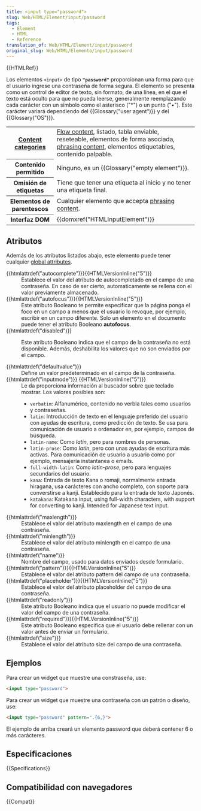 ```yaml
---
title: <input type="password">
slug: Web/HTML/Element/input/password
tags:
  - Element
  - HTML
  - Reference
translation_of: Web/HTML/Element/input/password
original_slug: Web/HTML/Elemento/input/password
---
```

{{HTMLRef}}

Los elementos `<input>` de tipo **`"password"`** proporcionan una forma para que el usuario ingrese una contraseña de forma segura. El elemento se presenta como un control de editor de texto, sin formato, de una línea, en el que el texto está oculto para que no pueda leerse, generalmente reemplazando cada carácter con un símbolo como el asterisco ("\*") o un punto ("•"). Este carácter variará dependiendo del {{Glossary("user agent")}} y del {{Glossary("OS")}}.

<table class="properties">
  <tbody>
    <tr>
      <th scope="row">
        <a href="/en-US/docs/HTML/Content_categories">Content categories</a>
      </th>
      <td>
        <a href="/en-US/docs/HTML/Content_categories#Flow_content"
          >Flow content</a
        >, listado, tabla enviable, reseteable, elementos de forma asociada,
        <a href="/en-US/docs/HTML/Content_categories#Phrasing_content"
          >phrasing content</a
        >, elementos etiquetables, contenido palpable.
      </td>
    </tr>
    <tr>
      <th scope="row">Contenido permitido</th>
      <td>Ninguno, es un {{Glossary("empty element")}}.</td>
    </tr>
    <tr>
      <th scope="row">Omisión de etiquetas</th>
      <td>
        Tiene que tener una etiqueta al inicio y no tener una etiqueta final.
      </td>
    </tr>
    <tr>
      <th scope="row">Elementos de parentescos</th>
      <td>
        Cualquier elemento que accepta
        <a href="/en-US/docs/HTML/Content_categories#Phrasing_content"
          >phrasing content</a
        >.
      </td>
    </tr>
    <tr>
      <th scope="row">Interfaz DOM</th>
      <td>{{domxref("HTMLInputElement")}}</td>
    </tr>
  </tbody>
</table>

## Atributos

Además de los atributos listados abajo, este elemento puede tener cualquier [global attributes](/es/docs/HTML/Global_attributes).

<dl><dt>{{htmlattrdef("autocomplete")}}{{HTMLVersionInline("5")}}</dt><dd>Establece el valor del atributo de autocompletado en el campo de una contraseña. En caso de ser cierto, automaticamente se rellena con el valor previamente almacenado.</dd><dt>{{htmlattrdef("autofocus")}}{{HTMLVersionInline("5")}}</dt><dd>Este atributo Booleano te permite especificar que la página ponga el foco en un campo a menos que el usuario lo revoque, por ejemplo, escribir en un campo diferente. Solo un elemento en el documento puede tener el atributo Booleano <strong>autofocus</strong>.</dd><dt>{{htmlattrdef("disabled")}}</dt><dd><p>Este atributo Booleano indica que el campo de la contraseña no está disponible. Además, deshabilita los valores que no son enviados por el campo.</p></dd><dt>{{htmlattrdef("defaultvalue")}}</dt><dd>Define un valor predeterminado en el campo de la contraseña.</dd><dt>{{htmlattrdef("inputmode")}} {{HTMLVersionInline("5")}}</dt><dd>Le da proporciona información al buscador sobre que teclado mostrar. Los valores posibles son:<ul><li><code>verbatim</code>: Alfanumérico, contenido no verbla tales como usuarios y contraseñas.</li><li><code>latin</code>: Introducción de texto en el lenguaje preferido del usuario con ayudas de escritura, como predicción de texto. Se usa para comunicación de usuario a ordenador en, por ejemplo, campos de búsqueda.</li><li><code>latin-name</code>: Como <em>latin</em>, pero para nombres de personas.</li><li><code>latin-prose</code>: Como <em>latin</em>, pero con unas ayudas de escritura más activas. Para comunicación de usuario a usuario como por ejemplo, mensajería instantanea o emails.</li><li><code>full-width-latin</code>: Como <em>latin-prose</em>, pero para lenguajes secundarios del usuario.</li><li><code>kana</code>: Entrada de texto Kana o romaji, normalmente entrada hiragana, usa carácteres con ancho completo, con soporte para converstirse a kanji. Establecido para la entrada de texto Japonés.</li><li><code>katakana</code>: Katakana input, using full-width characters, with support for converting to kanji. Intended for Japanese text input.</li></ul></dd><dt>{{htmlattrdef("maxlength")}}</dt><dd>Establece el valor del atributo maxlength en el campo de una contraseña.</dd><dt>{{htmlattrdef("minlength")}}</dt><dd>Establece el valor del atributo minlength en el campo de una contraseña.</dd><dt>{{htmlattrdef("name")}}</dt><dd>Nombre del campo, usado para datos enviados desde formulario.</dd><dt>{{htmlattrdef("pattern")}}{{HTMLVersionInline("5")}}</dt><dd>Establece el valor del atributo pattern del campo de una contraseña.</dd><dt>{{htmlattrdef("placeholder")}}{{HTMLVersionInline("5")}}</dt><dd>Establece el valor del atributo placeholder del campo de una contraseña.</dd><dt>{{htmlattrdef("readonly")}}</dt><dd>Este atributo Booleano indica que el usuario no puede modificar el valor del campo de una contraseña.</dd><dt>{{htmlattrdef("required")}}{{HTMLVersionInline("5")}}</dt><dd>Este atributo Booleano especifica que el usuario debe rellenar con un valor antes de enviar un formulario.</dd><dt>{{htmlattrdef("size")}}</dt><dd>Establece el valor del atributo size del campo de una contraseña.</dd><dt></dt></dl>

## Ejemplos

Para crear un widget que muestre una constraseña, use:

```html
<input type="password">
```

Para crear un widget que muestre una contraseña con un patrón o diseño, use:

```html
<input type="password" pattern=".{6,}">
```

El ejemplo de arriba creará un elemento password que deberá contener 6 o más carácteres.

## Especificaciones

{{Specifications}}

## Compatibilidad con navegadores

{{Compat}}
